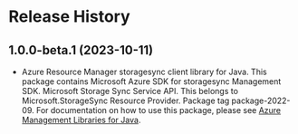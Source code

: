 # Release History

## 1.0.0-beta.1 (2023-10-11)

- Azure Resource Manager storagesync client library for Java. This package contains Microsoft Azure SDK for storagesync Management SDK. Microsoft Storage Sync Service API. This belongs to Microsoft.StorageSync Resource Provider. Package tag package-2022-09. For documentation on how to use this package, please see [Azure Management Libraries for Java](https://aka.ms/azsdk/java/mgmt).
